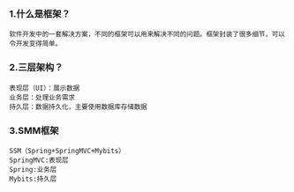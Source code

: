 ### 1.什么是框架？
    软件开发中的一套解决方案，不同的框架可以用来解决不同的问题。框架封装了很多细节，可以令开发变得简单。
### 2.三层架构？
    表现层（UI）：展示数据
    业务层：处理业务需求
    持久层：数据持久化，主要使用数据库存储数据
### 3.SMM框架
    SSM（Spring+SpringMVC+Mybits）
    SpringMVC:表现层
    Spring:业务层
    Mybits:持久层
    